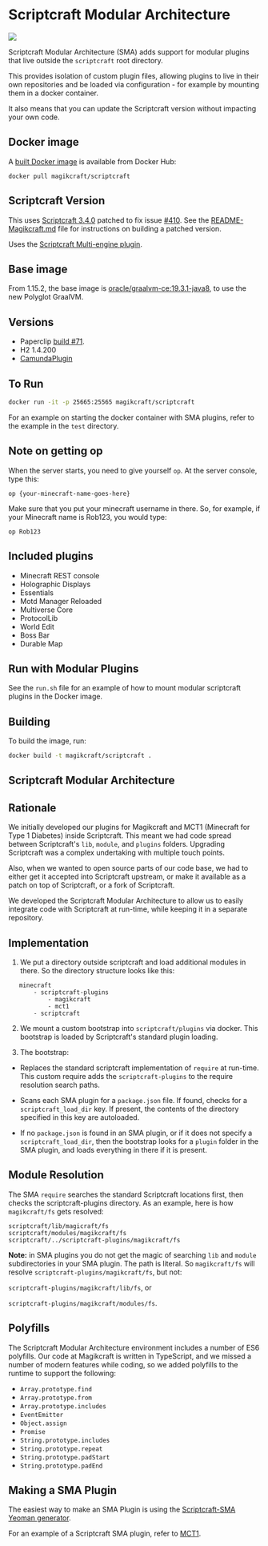 # Scriptcraft Modular Architecture

[![](https://images.microbadger.com/badges/version/magikcraft/scriptcraft:1.15.2.svg)](https://hub.docker.com/repository/docker/magikcraft/scriptcraft/ 'Paperclip 1.15.2 and GraalVM')

Scriptcraft Modular Architecture (SMA) adds support for modular plugins that live outside the `scriptcraft` root directory.

This provides isolation of custom plugin files, allowing plugins to live in their own repositories and be loaded via configuration - for example by mounting them in a docker container.

It also means that you can update the Scriptcraft version without impacting your own code.

## Docker image

A [built Docker image](https://hub.docker.com/repository/docker/magikcraft/scriptcraft) is available from Docker Hub:

```
docker pull magikcraft/scriptcraft
```

## Scriptcraft Version

This uses [Scriptcraft 3.4.0](https://github.com/Magikcraft/ScriptCraft/tree/3.4.0-patched) patched to fix issue [#410](https://github.com/walterhiggins/ScriptCraft/issues/410). See the [README-Magikcraft.md](https://github.com/Magikcraft/ScriptCraft/blob/3.4.0-patched/README-Magikcraft.md) file for instructions on building a patched version.

Uses the [Scriptcraft Multi-engine plugin](https://github.com/Magikcraft/scriptcraft-multi-engine).

## Base image

From 1.15.2, the base image is [oracle/graalvm-ce:19.3.1-java8](https://hub.docker.com/r/oracle/graalvm-ce/tags), to use the new Polyglot GraalVM.

## Versions

-   Paperclip [build #71](https://papermc.io/downloads).
-   H2 1.4.200
-   [CamundaPlugin](https://github.com/jwulf/camunda-minecraft-plugin)

## To Run

```bash
docker run -it -p 25665:25565 magikcraft/scriptcraft
```

For an example on starting the docker container with SMA plugins, refer to the example in the `test` directory.

## Note on getting op

When the server starts, you need to give yourself `op`. At the server console, type this:

```
op {your-minecraft-name-goes-here}
```

Make sure that you put your minecraft username in there. So, for example, if your Minecraft name is Rob123, you would type:

```
op Rob123
```

## Included plugins

-   Minecraft REST console
-   Holographic Displays
-   Essentials
-   Motd Manager Reloaded
-   Multiverse Core
-   ProtocolLib
-   World Edit
-   Boss Bar
-   Durable Map

## Run with Modular Plugins

See the `run.sh` file for an example of how to mount modular scriptcraft plugins in the Docker image.

## Building

To build the image, run:

```bash
docker build -t magikcraft/scriptcraft .
```

## Scriptcraft Modular Architecture

## Rationale

We initially developed our plugins for Magikcraft and MCT1 (Minecraft for Type 1 Diabetes) inside Scriptcraft. This meant we had code spread between Scriptcraft's `lib`, `module`, and `plugins` folders. Upgrading Scriptcraft was a complex undertaking with multiple touch points.

Also, when we wanted to open source parts of our code base, we had to either get it accepted into Scriptcraft upstream, or make it available as a patch on top of Scriptcraft, or a fork of Scriptcraft.

We developed the Scriptcraft Modular Architecture to allow us to easily integrate code with Scriptcraft at run-time, while keeping it in a separate repository.

## Implementation

1. We put a directory outside scriptcraft and load additional modules in there. So the directory structure looks like this:

```
   minecraft
       - scriptcraft-plugins
           - magikcraft
           - mct1
       - scriptcraft
```

2. We mount a custom bootstrap into `scriptcraft/plugins` via docker. This bootstrap is loaded by Scriptcraft's standard plugin loading.

3. The bootstrap:

-   Replaces the standard scriptcraft implementation of `require` at run-time. This custom require adds the `scriptcraft-plugins` to the require resolution search paths.

-   Scans each SMA plugin for a `package.json` file. If found, checks for a `scriptcraft_load_dir` key. If present, the contents of the directory specified in this key are autoloaded.

-   If no `package.json` is found in an SMA plugin, or if it does not specify a `scriptcraft_load_dir`, then the bootstrap looks for a `plugin` folder in the SMA plugin, and loads everything in there if it is present.

## Module Resolution

The SMA `require` searches the standard Scriptcraft locations first, then checks the scriptcraft-plugins directory. As an example, here is how `magikcraft/fs` gets resolved:

```
scriptcraft/lib/magicraft/fs
scriptcraft/modules/magikcraft/fs
scriptcraft/../scriptcraft-plugins/magikcraft/fs
```

**Note:** in SMA plugins you do not get the magic of searching `lib` and `module` subdirectories in your SMA plugin. The path is literal. So `magikcraft/fs` will resolve `scriptcraft-plugins/magikcraft/fs`, but not:

`scriptcraft-plugins/magikcraft/lib/fs`, or

`scriptcraft-plugins/magikcraft/modules/fs`.

## Polyfills

The Scriptcraft Modular Architecture environment includes a number of ES6 polyfills. Our code at Magikcraft is written in TypeScript, and we missed a number of modern features while coding, so we added polyfills to the runtime to support the following:

-   `Array.prototype.find`
-   `Array.prototype.from`
-   `Array.prototype.includes`
-   `EventEmitter`
-   `Object.assign`
-   `Promise`
-   `String.prototype.includes`
-   `String.prototype.repeat`
-   `String.prototype.padStart`
-   `String.prototype.padEnd`

## Making a SMA Plugin

The easiest way to make an SMA Plugin is using the [Scriptcraft-SMA Yeoman generator](https://www.npmjs.com/package/generator-sma-plugin).

For an example of a Scriptcraft SMA plugin, refer to [MCT1](https://github.com/Magikcraft/mct1).
